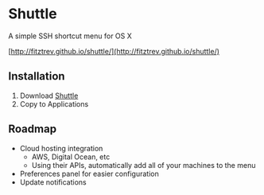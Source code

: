 # Shuttle

A simple SSH shortcut menu for OS X

[http://fitztrev.github.io/shuttle/](http://fitztrev.github.io/shuttle/)

## Installation

1. Download [Shuttle](http://fitztrev.github.io/shuttle/)
2. Copy to Applications

## Roadmap

* Cloud hosting integration
  * AWS, Digital Ocean, etc
  * Using their APIs, automatically add all of your machines to the menu
* Preferences panel for easier configuration
* Update notifications